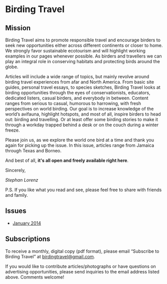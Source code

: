 # Birding Travel 

## Mission

Birding Travel aims to promote responsible travel and encourage birders to seek new opportunities either across
different continents or closer to home. We strongly favor sustainable ecotourism and will highlight working examples in
our pages whenever possible. As birders and travellers we can play an integral role in conserving habitats and
protecting birds around the globe.  

Articles will include a wide range of topics, but mainly revolve around birding travel experiences from afar and North
America. From basic site guides, personal travel essays, to species sketches, Birding Travel looks at birding
opportunities through the eyes of conservationists, educators, dedicated listers, casual birders, and everybody in
between. Content ranges from serious to casual, humorous to harrowing, with fresh perspectives on world birding. Our
goal is to increase knowledge of the world’s avifauna, highlight hotspots, and most of all, inspire birders to head out:
birding and travelling. Or at least offer some birding stories to make it through a workday trapped behind a desk or on
the couch during a winter freeze.

Please join us, as we explore the world one bird at a time and thank you again for picking up the issue. In this issue,
articles range from Jamaica through Texas and Borneo.

And best of all, **it's all open and freely available right here**.

Sincerely,

*Stephan Lorenz*

P.S. If you like what you read and see, please feel free to share with friends and family.

## Issues

- [January 2014](https://github.com/stephanlorenz/birding-travel/raw/master/issues/Birding%20Travel%20January%202014.pdf)

## Subscriptions

To receive a monthly, digital copy (pdf format), please email “Subscribe to Birding Travel” at
[birdingtravel@gmail.com](mailto:birdingtravel@gmail.com).

If you would like to contribute articles/photographs or have questions on advertising opportunities, please send
inquiries to the email address listed above. Comments welcome!
